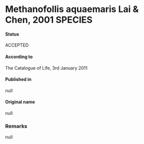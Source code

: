 # Methanofollis aquaemaris Lai & Chen, 2001 SPECIES

#### Status
ACCEPTED

#### According to
The Catalogue of Life, 3rd January 2011

#### Published in
null

#### Original name
null

### Remarks
null